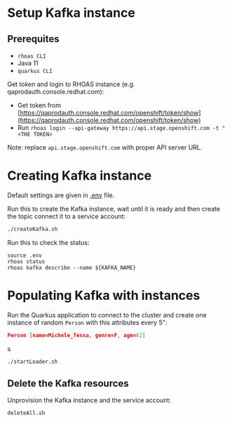 
# Setup Kafka instance

## Prerequites
* `rhoas CLI`
* Java 11
* `quarkus CLI`

Get token and login to RHOAS instance (e.g. qaprodauth.console.redhat.com):
* Get token from [https://qaprodauth.console.redhat.com/openshift/token/show](https://qaprodauth.console.redhat.com/openshift/token/show)
* Run `rhoas login --api-gateway https://api.stage.openshift.com -t "<THE TOKEN>`

Note: replace `api.stage.openshift.com` with proper API server URL.

# Creating Kafka instance
Default settings are given in [.env](./.env) file.

Run this to create the Kafka instance, wait until it is ready and then create the topic connect it to a service account:
```bash
./createKafka.sh
```

Run this to check the status:
```
source .env
rhoas status
rhoas kafka describe --name ${KAFKA_NAME}
```

# Populating Kafka with instances
Run the Quarkus application to connect to the cluster and create one instance of random `Person` with this attributes every 5":
```json
Person [name=Michele_Tessa, genre=F, age=62]
```
s
```bash
./startLoader.sh 
```

## Delete the Kafka resources
Unprovision the Kafka instance and the service account:
```bash
deleteAll.sh
```
